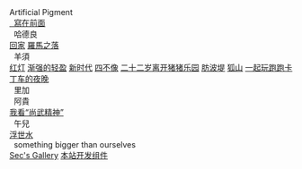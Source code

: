 <div class="logo-container">
    <div class="logo-text">Artificial Pigment</div>
</div>

<div class="new-sidebar">
    <a href="#/README" class="member"><i class="fa-solid fa-dumpster-fire"></i>&nbsp;&nbsp;寫在前面</a>
    <div class="member"><i class="fa-solid fa-street-view"></i>&nbsp;&nbsp;哈德良</a></div>
        <div class="work-list">
            <a href="#/ver.cht/回家" class="works">回家</a>
            <a href="#/ver.cht/罗马之落" class="works">羅馬之落</a>
        </div>  
    <div class="member"><i class="fa-solid fa-puzzle-piece"></i>&nbsp;&nbsp;羊須</div>
        <div class="work-list">
            <a href="#/yx/红灯" class="works">红灯</a>
            <a href="#/yx/渐强的轻盈" class="works">渐强的轻盈</a>
            <a href="#/yx/新时代" class="works">新时代</a>
            <a href="#/yx/四不像" class="works">四不像</a>
            <a href="#/yx/二十二岁离开猪猪乐园" class="works">二十二岁离开猪猪乐园</a>
            <a href="#/yx/肪波堤" class="works">肪波堤</a>
            <a href="#/yx/狐山" class="works">狐山</a>
            <a href="#/yx/一起玩跑跑卡丁车的夜晚" class="works">一起玩跑跑卡丁车的夜晚</a>
        </div>
    <div class="member"><i class="fa-solid fa-spinner fa-spin-pulse"></i>&nbsp;&nbsp;里加</div>
        <div class="work-list">
        </div>  
    <div class="member" onclick="pushout('ag-work-list')"><i class="fa-solid fa-bicycle"></i>&nbsp;&nbsp;阿貴</div>
        <div class="work-list">
            <a href="#/ag/我看尚武精神" class="works">我看“尚武精神”</a>
        </div>
    <div class="member"><i class="fa-solid fa-puzzle-piece"></i>&nbsp;&nbsp;午兒</div>
            <div class="work-list">
            <a href="#/ver.cht/浮世水" class="works">浮世水</a>
            </div> 
    <div class="member" style="text-transform:lowercase;"><i class="fa-solid fa-arrow-circle-up"></i>&nbsp;&nbsp;something bigger than ourselves</div>
        <div class="work-list">
            <a href="#/biggerThanUs/Sec's Gallery" class="works">Sec's Gallery</a>
            <a href="#/biggerThanUs/DevTool" class="works">本站开发组件</a>
        </div>
</div>